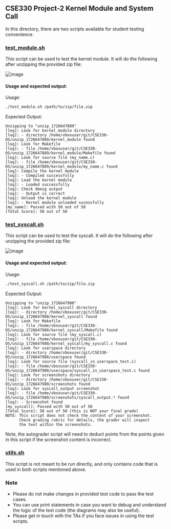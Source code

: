 ## CSE330 Project-2 Kernel Module and System Call

In this directory, there are two scripts available for student testing convenience.

### [test_module.sh](https://github.com/visa-lab/CSE330-OS/blob/project-2/test_module.sh)

This script can be used to test the kernel module. It will do the following after unzipping the provided zip file:

![image](https://github.com/user-attachments/assets/19985d13-289a-4071-837e-7aee92abb216)

#### Usage and expected output:

Usage:
```bash
./test_module.sh /path/to/zip/file.zip
```

Expected Output:
```
Unzipping to "unzip_1726647889"
[log]: Look for kernel_module directory
[log]: - directory /home/vboxuser/git/CSE330-OS/unzip_1726647889/kernel_module found
[log]: Look for Makefile
[log]: - file /home/vboxuser/git/CSE330-OS/unzip_1726647889/kernel_module/Makefile found
[log]: Look for source file (my_name.c)
[log]: - file /home/vboxuser/git/CSE330-OS/unzip_1726647889/kernel_module/my_name.c found
[log]: Compile the kernel module
[log]: - Compiled successfully
[log]: Load the kernel module
[log]: - Loaded successfully
[log]: Check dmesg output
[log]: - Output is correct
[log]: Unload the kernel module
[log]: - Kernel module unloaded sucessfully
[my_name]: Passed with 50 out of 50
[Total Score]: 50 out of 50
```

### [test_syscall.sh](https://github.com/visa-lab/CSE330-OS/blob/project-2/test_syscall.sh)

This script can be used to test the syscall. It will do the following after unzipping the provided zip file:

![image](https://github.com/user-attachments/assets/e58011fa-249f-492d-a2bf-59d538ad1884)

#### Usage and expected output:

Usage:
```bash
./test_syscall.sh /path/to/zip/file.zip
```

Expected Output:
```
Unzipping to "unzip_1726647980"
[log]: Look for kernel_syscall directory
[log]: - directory /home/vboxuser/git/CSE330-OS/unzip_1726647980/kernel_syscall found
[log]: Look for Makefile
[log]: - file /home/vboxuser/git/CSE330-OS/unzip_1726647980/kernel_syscall/Makefile found
[log]: Look for source file (my_syscall.c)
[log]: - file /home/vboxuser/git/CSE330-OS/unzip_1726647980/kernel_syscall/my_syscall.c found
[log]: Look for userspace directory
[log]: - directory /home/vboxuser/git/CSE330-OS/unzip_1726647980/userspace found
[log]: Look for source file (syscall_in_userspace_test.c)
[log]: - file /home/vboxuser/git/CSE330-OS/unzip_1726647980/userspace/syscall_in_userspace_test.c found
[log]: Look for screenshots directory
[log]: - directory /home/vboxuser/git/CSE330-OS/unzip_1726647980/screenshots found
[log]: Look for syscall_output screenshot
[log]: - file /home/vboxuser/git/CSE330-OS/unzip_1726647980/screenshots/syscall_output.* found
[log]: - Screenshot found
[my_syscall]: Passed with 50 out of 50
[Total Score]: 50 out of 50 (this is NOT your final grade)
NOTE: This script does not check the content of your screenshot.
      Check grading rubric for details, the grader will inspect
      the text within the screenshots.
```

Note, the autograder script will need to deduct points from the points given in this script if the screenshot content is incorrect.

### [utils.sh](https://github.com/CSE330-OS/GTA-CSE330-Fall2024/blob/main/Project2/testing/utils.sh)

This script is not meant to be run directly, and only contains code that is used in both scripts mentioned above.

### Note

- Please do not make changes in provided test code to pass the test cases.
- You can use print statements in case you want to debug and understand the logic of the test code (the diagrams may also be useful).
- Please get in touch with the TAs if you face issues in using the test scripts.
